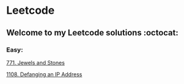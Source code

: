 # Leetcode

## Welcome to my Leetcode solutions :octocat:

### Easy:

[771. Jewels and Stones](https://github.com/tonyli1121/Leetcode/blob/master/JavaCodes/src/easy/JewelsAndStones.java)

[1108. Defanging an IP Address](https://github.com/tonyli1121/Leetcode/blob/master/JavaCodes/src/easy/DefangingIPAddress.java)
